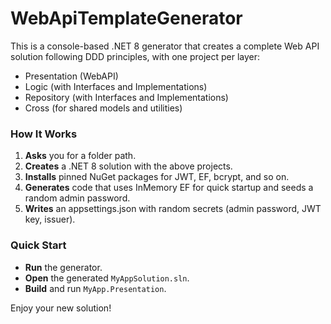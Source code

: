 # WebApiTemplateGenerator

This is a console-based .NET 8 generator that creates a complete Web API solution following DDD principles, with one project per layer:

- Presentation (WebAPI)
- Logic (with Interfaces and Implementations)
- Repository (with Interfaces and Implementations)
- Cross (for shared models and utilities)

### How It Works

1. **Asks** you for a folder path.
2. **Creates** a .NET 8 solution with the above projects.
3. **Installs** pinned NuGet packages for JWT, EF, bcrypt, and so on.
4. **Generates** code that uses InMemory EF for quick startup and seeds a random admin password.
5. **Writes** an appsettings.json with random secrets (admin password, JWT key, issuer).

### Quick Start

- **Run** the generator.
- **Open** the generated `MyAppSolution.sln`.
- **Build** and run `MyApp.Presentation`.

Enjoy your new solution!
